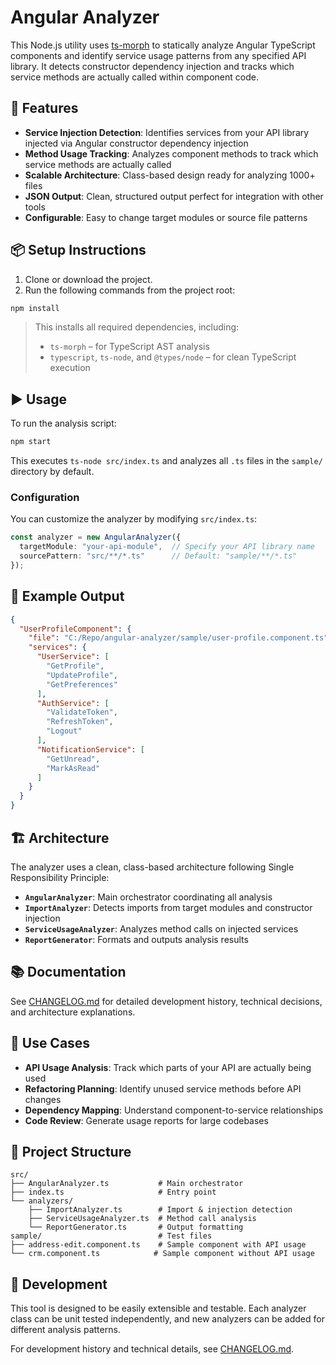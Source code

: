# Angular Analyzer

This Node.js utility uses [ts-morph](https://github.com/dsherret/ts-morph) to statically analyze Angular TypeScript components and identify service usage patterns from any specified API library. It detects constructor dependency injection and tracks which service methods are actually called within component code.

## 🚀 Features

- **Service Injection Detection**: Identifies services from your API library injected via Angular constructor dependency injection
- **Method Usage Tracking**: Analyzes component methods to track which service methods are actually called
- **Scalable Architecture**: Class-based design ready for analyzing 1000+ files
- **JSON Output**: Clean, structured output perfect for integration with other tools
- **Configurable**: Easy to change target modules or source file patterns

## 📦 Setup Instructions

1. Clone or download the project.
2. Run the following commands from the project root:

```bash
npm install
```

> This installs all required dependencies, including:
> - `ts-morph` – for TypeScript AST analysis
> - `typescript`, `ts-node`, and `@types/node` – for clean TypeScript execution

## ▶️ Usage

To run the analysis script:

```bash
npm start
```

This executes `ts-node src/index.ts` and analyzes all `.ts` files in the `sample/` directory by default.

### Configuration

You can customize the analyzer by modifying `src/index.ts`:

```typescript
const analyzer = new AngularAnalyzer({
  targetModule: "your-api-module",  // Specify your API library name
  sourcePattern: "src/**/*.ts"      // Default: "sample/**/*.ts"
});
```

## 📝 Example Output

```json
{
  "UserProfileComponent": {
    "file": "C:/Repo/angular-analyzer/sample/user-profile.component.ts",
    "services": {
      "UserService": [
        "GetProfile",
        "UpdateProfile", 
        "GetPreferences"
      ],
      "AuthService": [
        "ValidateToken",
        "RefreshToken",
        "Logout"
      ],
      "NotificationService": [
        "GetUnread",
        "MarkAsRead"
      ]
    }
  }
}
```

## 🏗️ Architecture

The analyzer uses a clean, class-based architecture following Single Responsibility Principle:

- **`AngularAnalyzer`**: Main orchestrator coordinating all analysis
- **`ImportAnalyzer`**: Detects imports from target modules and constructor injection
- **`ServiceUsageAnalyzer`**: Analyzes method calls on injected services  
- **`ReportGenerator`**: Formats and outputs analysis results

## 📚 Documentation

See [CHANGELOG.md](./CHANGELOG.md) for detailed development history, technical decisions, and architecture explanations.

## 🎯 Use Cases

- **API Usage Analysis**: Track which parts of your API are actually being used
- **Refactoring Planning**: Identify unused service methods before API changes
- **Dependency Mapping**: Understand component-to-service relationships
- **Code Review**: Generate usage reports for large codebases

## 📁 Project Structure

```
src/
├── AngularAnalyzer.ts           # Main orchestrator
├── index.ts                     # Entry point
└── analyzers/
    ├── ImportAnalyzer.ts        # Import & injection detection
    ├── ServiceUsageAnalyzer.ts  # Method call analysis
    └── ReportGenerator.ts       # Output formatting
sample/                          # Test files
├── address-edit.component.ts    # Sample component with API usage
└── crm.component.ts            # Sample component without API usage
```

## 🔧 Development

This tool is designed to be easily extensible and testable. Each analyzer class can be unit tested independently, and new analyzers can be added for different analysis patterns.

For development history and technical details, see [CHANGELOG.md](./CHANGELOG.md).
